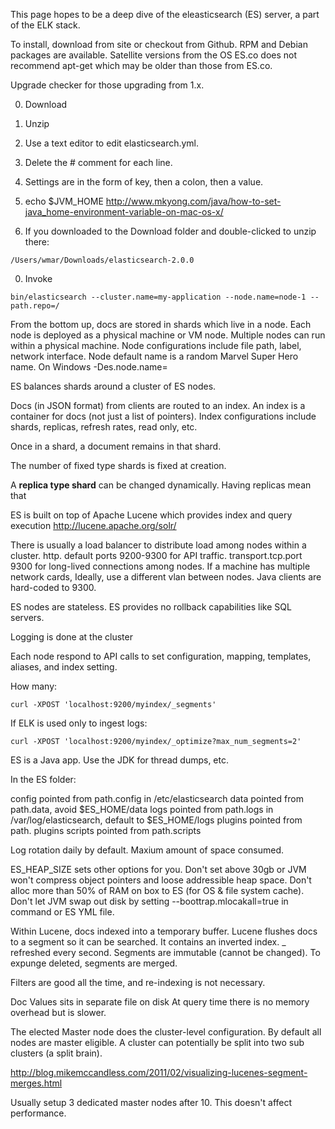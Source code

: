 This page hopes to be a deep dive of the eleasticsearch (ES) server, a part of the ELK stack.

To install, download from site or checkout from Github.
RPM and Debian packages are available. Satellite versions from the OS
ES.co does not recommend apt-get which may be older than those from ES.co.

Upgrade checker for those upgrading from 1.x.

0. Download
0. Unzip
0. Use a text editor to edit elasticsearch.yml.
0. Delete the # comment for each line.
0. Settings are in the form of key, then a colon, then a value.
0. echo $JVM_HOME
http://www.mkyong.com/java/how-to-set-java_home-environment-variable-on-mac-os-x/

0. If you downloaded to the Download folder and double-clicked to unzip there:

  ```
/Users/wmar/Downloads/elasticsearch-2.0.0
  ```

0. Invoke

  ```
bin/elasticsearch --cluster.name=my-application --node.name=node-1 --path.repo=/
  ```

From the bottom up, docs are stored in shards which live in a node.
Each node is deployed as a physical machine or VM node.
Multiple nodes can run within a physical machine.
Node configurations include file path, label, network interface.
Node default name is a random Marvel Super Hero name.
  On Windows -Des.node.name=

ES balances shards around a cluster of ES nodes.

Docs (in JSON format) from clients are routed to an index.
An index is a container for docs (not just a list of pointers).
Index configurations include shards, replicas, refresh rates, read only, etc.

Once in a shard, a document remains in that shard.

The number of fixed type shards is fixed at creation.

A <strong>replica type shard</strong> can be changed dynamically.
Having replicas mean that 

ES is built on top of Apache Lucene which provides index and query execution
http://lucene.apache.org/solr/

There is usually a load balancer to distribute load among nodes within a cluster.
http. default ports 9200-9300 for API traffic.
transport.tcp.port 9300 for long-lived connections among nodes.
If a machine has multiple network cards, 
Ideally, use a different vlan between nodes.
  Java clients are hard-coded to 9300.

ES nodes are stateless.
ES provides no rollback capabilities like SQL servers.

Logging is done at the cluster 

Each node respond to API calls to set
configuration, mapping, templates, aliases, and index setting.

How many:

  ```
curl -XPOST 'localhost:9200/myindex/_segments'
  ```

If ELK is used only to ingest logs:

  ```
curl -XPOST 'localhost:9200/myindex/_optimize?max_num_segments=2'
  ```

ES is a Java app.
Use the JDK for thread dumps, etc.


In the ES folder:

config pointed from path.config in /etc/elasticsearch
data pointed from path.data, avoid $ES_HOME/data
logs pointed from path.logs in /var/log/elasticsearch, default to $ES_HOME/logs
plugins pointed from path. plugins
scripts pointed from path.scripts

Log rotation daily by default.
  Maxium amount of space consumed.

ES_HEAP_SIZE sets other options for you.
  Don't set above 30gb or JVM won't compress object pointers and loose addressible heap space.
  Don't alloc more than 50% of RAM on box to ES (for OS & file system cache).
  Don't let JVM swap out disk by setting --boottrap.mlocakall=true in command or ES YML file.


Within Lucene, docs indexed into a temporary buffer.
Lucene flushes docs to a segment so it can be searched.
It contains an inverted index.
_ refreshed every second.
Segments are immutable (cannot be changed).
To expunge deleted, segments are merged.

Filters are good all the time, and re-indexing is not necessary.

Doc Values sits in separate file on disk
At query time there is no memory overhead but is slower.

The elected Master node does the cluster-level configuration.
By default all nodes are master eligible.
A cluster can potentially be split into two sub clusters (a split brain).


http://blog.mikemccandless.com/2011/02/visualizing-lucenes-segment-merges.html

Usually setup 3 dedicated master nodes after 10.
This doesn't affect performance.


